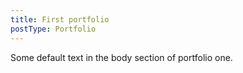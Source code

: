```yaml
---
title: First portfolio
postType: Portfolio
---
```

Some default text in the body section of portfolio one.
